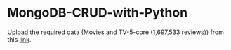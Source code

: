 # MongoDB-CRUD-with-Python

Upload the required data (Movies and TV-5-core (1,697,533 reviews)) from this [link](http://jmcauley.ucsd.edu/data/amazon/).
